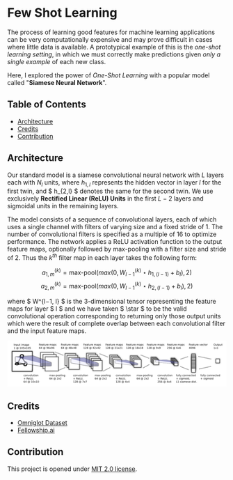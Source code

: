 # Few Shot Learning

The process of learning good features for machine learning applications can be very computationally expensive and may prove difficult in cases where little data is available. A prototypical example of this is the *one-shot learning setting*, in which we must correctly make predictions given *only a single example* of each new class.

Here, I explored the power of *One-Shot Learning* with a popular model called "**Siamese Neural Network**".

## Table of Contents

- [Architecture](#architecture)
- [Credits](#credits)
- [Contribution](#contribution)

## Architecture

Our standard model is a siamese convolutional neural network with $L$ layers each with $N_l$ units, where $h_{1, l}$ represents the hidden vector in layer $l$ for the first twin, and $ h_{2,l} $ denotes the same for the second twin. We use exclusively **Rectified Linear (ReLU) Units** in the first $L − 2$ layers and sigmoidal units in the remaining layers.

The model consists of a sequence of convolutional layers, each of which uses a single channel with filters of varying size and a fixed stride of 1. The number of convolutional filters is specified as a multiple of 16 to optimize performance. The network applies a ReLU activation function to the output feature maps, optionally followed by max-pooling with a filter size and stride of 2. Thus the $k^{th}$ filter map in each layer takes the following form:

$$ a^{(k)}_{1, m} = \textrm{max-pool}(max(0, W^{(k)}_{l-1} \star h_{1, (l-1)} + b_l), 2) $$
$$ a^{(k)}_{2, m} = \textrm{max-pool}(max(0, W^{(k)}_{l-1} \star h_{2, (l-1)} + b_l), 2) $$

where $ W^{l−1, l} $ is the 3-dimensional tensor representing the feature maps for layer $ l $ and we have taken $ \star $ to be the valid convolutional operation corresponding to returning only those output units which were the result of complete overlap between each convolutional filter and the input feature maps.

![Best convolutional architecture selected for verification task. Siamese twin is not depicted, but joins immediately after the 4096 unit fully-connected layer where the L1 component-wise distance between vectors is computed.](images/Siamese%20Network.png)

## Credits

- [Omniglot Dataset](https://github.com/brendenlake/omniglot)
- [Fellowship&period;ai](http://fellowship.ai)

## Contribution

This project is opened under [MIT 2.0 license](https://github.com/victor-iyiola/few-shot-learning/blob/master/LICENSE).
